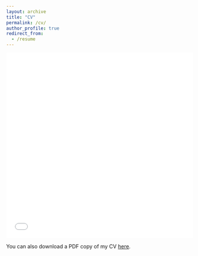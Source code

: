```yaml
---
layout: archive
title: "CV"
permalink: /cv/
author_profile: true
redirect_from:
  - /resume
---
```


<iframe src="/files/pdf/FuadSyed_CV_04152023.pdf" width="100%" height="500" frameborder="no" border="0" marginwidth="0" marginheight="0"></iframe>

You can also download a PDF copy of my CV [here](/files/pdf/FuadSyed_CV_04152023.pdf).
